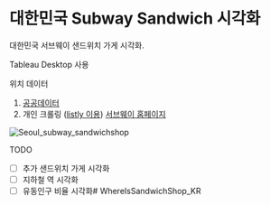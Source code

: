 # 대한민국 Subway Sandwich 시각화

대한민국 서브웨이 샌드위치 가게 시각화.

Tableau Desktop 사용

위치 데이터
1. [공공데이터](https://www.data.go.kr/tcs/dss/selectDataSetList.do?keyword=%EC%86%8C%EC%83%81%EA%B3%B5%EC%9D%B8&brm=&svcType=&instt=&recmSe=N&conditionType=init&extsn=&kwrdArray=)
2. 개인 크롤링 ([listly 이용](https://www.listly.io/ko)) [서브웨이 홈페이지](https://www.subway.co.kr/)


<!-- <img src = './image/Seoul_subway_sandwichshop.png' width = '1000' height = '700' />   -->
![Seoul_subway_sandwichshop](https://user-images.githubusercontent.com/34788458/164969849-50e2f573-247c-4ee0-8d24-4f2d0b5b4714.PNG)

 
TODO
- [ ] 추가 샌드위치 가게 시각화
- [ ] 지하철 역 시각화
- [ ] 유동인구 비율 시각화# WhereIsSandwichShop_KR
